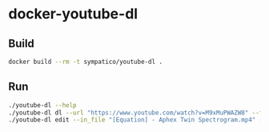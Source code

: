 # docker-youtube-dl

## Build
```sh
docker build --rm -t sympatico/youtube-dl .
```

## Run

```sh
./youtube-dl --help
./youtube-dl dl --url "https://www.youtube.com/watch?v=M9xMuPWAZW8" --format mp4 --user_agent "I like YouTube Videos; user-agent; 1.0"
./youtube-dl edit --in_file "[Equation] - Aphex Twin Spectrogram.mp4" --out_file "faced.mp4" --start_time "00:05:00" --end_time "00:05:46"
```

